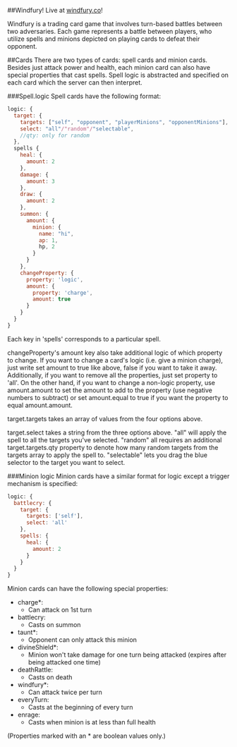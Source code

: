 ##Windfury!
Live at [windfury.co](http://windfury.co)!

Windfury is a trading card game that involves turn-based battles between two adversaries. Each game represents a battle between players, who utilize spells and minions depicted on playing cards to defeat their opponent.

##Cards
There are two types of cards: spell cards and minion cards. Besides just attack power and health, each minion card can also have special properties that cast spells. Spell logic is abstracted and specified on each card which the server can then interpret.

###Spell.logic
Spell cards have the following format:

```js
logic: {
  target: {
    targets: ["self", "opponent", "playerMinions", "opponentMinions"],
    select: "all"/"random"/"selectable",
    //qty: only for random
  },
  spells {
    heal: {
      amount: 2
    },
    damage: {
      amount: 3
    },
    draw: {
      amount: 2
    },
    summon: {
      amount: {
        minion: {
          name: "hi",
          ap: 1,
          hp, 2
        }
      }
    },
    changeProperty: {
      property: 'logic',
      amount: {
        property: 'charge',
        amount: true
      }  
    }
  }  
}
```

Each key in 'spells' corresponds to a particular spell.

changeProperty's amount key also take additional logic of which property to change. If you want to change a card's logic (i.e. give a minion charge), just write set amount to true like above, false if you want to take it away. Additionally, if you want to remove all the properties, just set property to 'all'. On the other hand, if you want to change a non-logic property, use amount.amount to set the amount to add to the property (use negative numbers to subtract) or set amount.equal to true if you want the property to equal amount.amount.

target.targets takes an array of values from the four options above.

target.select takes a string from the three options above. "all" will apply the spell to all the targets you've selected. "random" all requires an additional target.targets.qty property to denote how many random targets from the targets array to apply the spell to. "selectable" lets you drag the blue selector to the target you want to select.

###Minion logic
Minion cards have a similar format for logic except a trigger mechanism is specified:

```js
logic: {
  battlecry: {
    target: {
      targets: ['self'],
      select: 'all'
    },
    spells: {
      heal: {
        amount: 2
      }
    }
  }
}
```

Minion cards can have the following special properties:
* charge*:
  * Can attack on 1st turn
* battlecry:
  * Casts on summon
* taunt*:
  * Opponent can only attack this minion
* divineShield*:
  * Minion won't take damage for one turn being attacked (expires after being attacked one time)
* deathRattle:
  * Casts on death
* windfury*:
  * Can attack twice per turn
* everyTurn:
  * Casts at the beginning of every turn
* enrage:
  * Casts when minion is at less than full health

(Properties marked with an * are boolean values only.)
